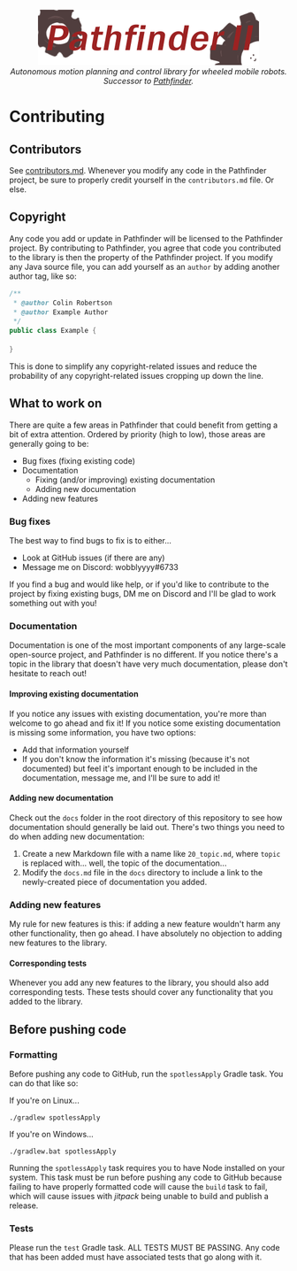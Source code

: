 <p align="center">
<img src="media/pathfinder2-logo.png" alt="Pathfinder2">
<br>
<i>Autonomous motion planning and control library for wheeled mobile robots.</i>
<br>
<i>Successor to <a href="https://github.com/Wobblyyyy/Pathfinder">Pathfinder</a>.</i>
</p>

<h1>Contributing</h1>

<h2>Contributors</h2>

See [contributors.md](./contributors.md). Whenever you modify any code in the
Pathfinder project, be sure to properly credit yourself in the `contributors.md`
file. Or else.

<h2>Copyright</h2>

Any code you add or update in Pathfinder will be licensed to the Pathfinder
project. By contributing to Pathfinder, you agree that code you contributed to
the library is then the property of the Pathfinder project. If you modify any
Java source file, you can add yourself as an `author` by adding another author
tag, like so:
```java
/**
 * @author Colin Robertson
 * @author Example Author
 */
public class Example {

}
```

This is done to simplify any copyright-related issues and reduce the probability
of any copyright-related issues cropping up down the line.

<h2>What to work on</h2>

There are quite a few areas in Pathfinder that could benefit from getting a
bit of extra attention. Ordered by priority (high to low), those areas are
generally going to be:
- Bug fixes (fixing existing code)
- Documentation
  - Fixing (and/or improving) existing documentation
  - Adding new documentation
- Adding new features

<h3>Bug fixes</h3>

The best way to find bugs to fix is to either...
- Look at GitHub issues (if there are any)
- Message me on Discord: wobblyyyy#6733

If you find a bug and would like help, or if you'd like to contribute to the
project by fixing existing bugs, DM me on Discord and I'll be glad to work
something out with you!

<h3>Documentation</h3>

Documentation is one of the most important components of any large-scale
open-source project, and Pathfinder is no different. If you notice there's a
topic in the library that doesn't have very much documentation, please don't
hesitate to reach out!

<h4>Improving existing documentation</h4>

If you notice any issues with existing documentation, you're more than welcome
to go ahead and fix it! If you notice some existing documentation is missing
some information, you have two options:
- Add that information yourself
- If you don't know the information it's missing (because it's not documented)
  but feel it's important enough to be included in the documentation, message
  me, and I'll be sure to add it!

<h4>Adding new documentation</h4>

Check out the `docs` folder in the root directory of this repository to see
how documentation should generally be laid out. There's two things you need
to do when adding new documentation:
1. Create a new Markdown file with a name like `20_topic.md`, where `topic` is
   replaced with... well, the topic of the documentation...
2. Modify the `docs.md` file in the `docs` directory to include a link to the
   newly-created piece of documentation you added.

<h3>Adding new features</h3>

My rule for new features is this: if adding a new feature wouldn't harm any
other functionality, then go ahead. I have absolutely no objection to adding new
features to the library.

<h4>Corresponding tests</h4>

Whenever you add any new features to the library, you should also add
corresponding tests. These tests should cover any functionality that you added
to the library.

<h2>Before pushing code</h2>

<h3>Formatting</h3>

Before pushing any code to GitHub, run the `spotlessApply` Gradle task. You can
do that like so:

If you're on Linux...
```
./gradlew spotlessApply
```

If you're on Windows...
```
./gradlew.bat spotlessApply
```

Running the `spotlessApply` task requires you to have Node installed on your
system. This task must be run before pushing any code to GitHub because failing
to have properly formatted code will cause the `build` task to fail, which will
cause issues with _jitpack_ being unable to build and publish a release.

<h3>Tests</h3>

Please run the `test` Gradle task. ALL TESTS MUST BE PASSING. Any code that has
been added must have associated tests that go along with it.
